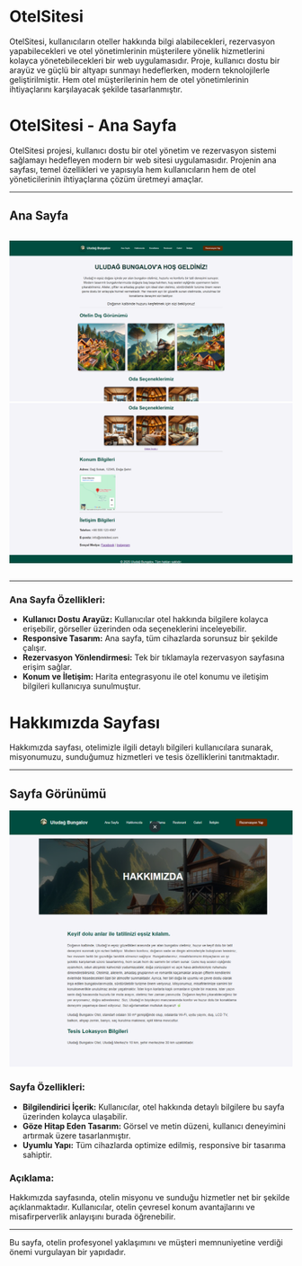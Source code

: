 # OtelSitesi
OtelSitesi, kullanıcıların oteller hakkında bilgi alabilecekleri, rezervasyon yapabilecekleri ve otel yönetimlerinin müşterilere yönelik hizmetlerini kolayca yönetebilecekleri bir web uygulamasıdır. Proje, kullanıcı dostu bir arayüz ve güçlü bir altyapı sunmayı hedeflerken, modern teknolojilerle geliştirilmiştir. Hem otel müşterilerinin hem de otel yönetimlerinin ihtiyaçlarını karşılayacak şekilde tasarlanmıştır.
# OtelSitesi - Ana Sayfa

OtelSitesi projesi, kullanıcı dostu bir otel yönetim ve rezervasyon sistemi sağlamayı hedefleyen modern bir web sitesi uygulamasıdır. Projenin ana sayfası, temel özellikleri ve yapısıyla hem kullanıcıların hem de otel yöneticilerinin ihtiyaçlarına çözüm üretmeyi amaçlar.

---

## Ana Sayfa

<div style="display: flex; justify-content: space-between;">

![Ana Sayfa Görüntüsü 1](./screenshouts/AnaSayfa1.png)
![Ana Sayfa Görüntüsü 2](./screenshouts/AnaSayfa2.png)

</div>

---

### Ana Sayfa Özellikleri:
- **Kullanıcı Dostu Arayüz:** Kullanıcılar otel hakkında bilgilere kolayca erişebilir, görseller üzerinden oda seçeneklerini inceleyebilir.
- **Responsive Tasarım:** Ana sayfa, tüm cihazlarda sorunsuz bir şekilde çalışır.
- **Rezervasyon Yönlendirmesi:** Tek bir tıklamayla rezervasyon sayfasına erişim sağlar.
- **Konum ve İletişim:** Harita entegrasyonu ile otel konumu ve iletişim bilgileri kullanıcıya sunulmuştur.
# Hakkımızda Sayfası

Hakkımızda sayfası, otelimizle ilgili detaylı bilgileri kullanıcılara sunarak, misyonumuzu, sunduğumuz hizmetleri ve tesis özelliklerini tanıtmaktadır.

---

## Sayfa Görünümü

![Hakkımızda Sayfası](./screenshouts/Hakkımızda.png)

### Sayfa Özellikleri:
- **Bilgilendirici İçerik:** Kullanıcılar, otel hakkında detaylı bilgilere bu sayfa üzerinden kolayca ulaşabilir.
- **Göze Hitap Eden Tasarım:** Görsel ve metin düzeni, kullanıcı deneyimini artırmak üzere tasarlanmıştır.
- **Uyumlu Yapı:** Tüm cihazlarda optimize edilmiş, responsive bir tasarıma sahiptir.

### Açıklama:
Hakkımızda sayfasında, otelin misyonu ve sunduğu hizmetler net bir şekilde açıklanmaktadır. Kullanıcılar, otelin çevresel konum avantajlarını ve misafirperverlik anlayışını burada öğrenebilir.

---

Bu sayfa, otelin profesyonel yaklaşımını ve müşteri memnuniyetine verdiği önemi vurgulayan bir yapıdadır.
